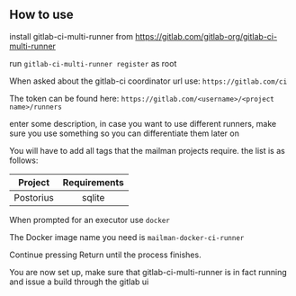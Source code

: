## How to use
install gitlab-ci-multi-runner from https://gitlab.com/gitlab-org/gitlab-ci-multi-runner

run `gitlab-ci-multi-runner register` as root

When asked about the gitlab-ci coordinator url use:
`https://gitlab.com/ci`

The token can be found here: `https://gitlab.com/<username>/<project name>/runners`

enter some description, in case you want to use different runners, make sure you use something so you can differentiate them later on

You will have to add all tags that the mailman projects require. the list is as follows:  

| Project | Requirements |
| :-----: | :----------: |
| Postorius | sqlite |

When prompted for an executor use `docker`

The Docker image name you need is `mailman-docker-ci-runner`

Continue pressing Return until the process finishes.

You are now set up, make sure that gitlab-ci-multi-runner is in fact running and issue a build through the gitlab ui
